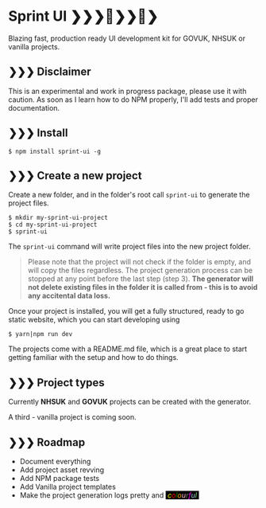 # Sprint UI ❯❯❯👟❯❯👟❯

Blazing fast, production ready UI development kit for GOVUK, NHSUK or vanilla projects.

## ❯❯❯ Disclaimer

This is an experimental and work in progress package, please use it with caution. As soon as I learn how to do NPM properly, I'll add tests and proper documentation.

## ❯❯❯ Install

```
$ npm install sprint-ui -g
```

## ❯❯❯ Create a new project

Create a new folder, and in the folder's root call `sprint-ui` to generate the project files.

```
$ mkdir my-sprint-ui-project
$ cd my-sprint-ui-project
$ sprint-ui
```

The `sprint-ui` command will write project files into the new project folder.

> Please note that the project will not check if the folder is empty, and will copy the files regardless. The project generation process can be stopped at any point before the last step (step 3). **The generator will not delete existing files in the folder it is called from - this is to avoid any accitental data loss.**

Once your project is installed, you will get a fully structured, ready to go static website, which you can start developing using

```
$ yarn|npm run dev
```

The projects come with a README.md file, which is a great place to start getting familiar with the setup and how to do things.

## ❯❯❯ Project types

Currently **NHSUK** and **GOVUK** projects can be created with the generator.

A third - vanilla project is coming soon.

## ❯❯❯ Roadmap

- Document everything
- Add project asset revving
- Add NPM package tests
- Add Vanilla project templates
- Make the project generation logs pretty and <span style="background: black">&nbsp;<i style="color:yellow">c</i><i style="color:red">o</i><i style="color:green">l</i><i style="color:orange">o</i><i style="color:pink">u</i><i style="color:grey">r</i><i style="color:magenta">f</i><i style="color:lightblue">u</i><i style="color:lightgreen">l</i>&nbsp;</span>




  
